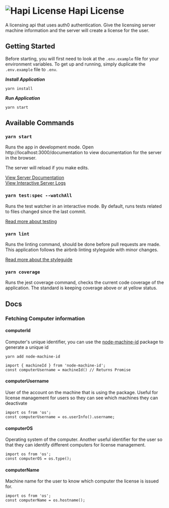 # ![Hapi License](https://i.imgur.com/6drEN2O.png) Hapi License

A licensing api that uses auth0 authentication. Give the licensing server machine information and the server will create a license for the user.

## Getting Started

Before starting, you will first need to look at the `.env.example` file for your environment variables.
To get up and running, simply duplicate the `.env.example` file to `.env`.

***Install Application***
```
yarn install
```

***Run Application***
```
yarn start
```

## Available Commands

### `yarn start`
Runs the app in development mode.
Open http://localhost:3000/documentation to view documentation
for the server in the browser.

The server will reload if you make edits.

[View Server Documentation](http://localhost:3000/documentation)<br />
[View Interactive Server Logs](http://localhost:3000/tv)<br />

### `yarn test:spec --watchAll`
Runs the test watcher in an interactive mode.
By default, runs tests related to files changed since the last commit.

[Read more about testing](https://facebook.github.io/jest/docs/en/getting-started.html)
### `yarn lint`
Runs the linting command, should be done before pull requests are made.
This application follows the airbnb linting styleguide with minor changes.

[Read more about the styleguide](https://github.com/airbnb/javascript)
### `yarn coverage`
Runs the jest coverage command, checks the current code coverage of the application.
The standard is keeping coverage above or at yellow status.

## Docs

### Fetching Computer information

#### computerId

Computer's unique identifier, you can use the [node-machine-id](https://github.com/automation-stack/node-machine-id) package to generate a unique id

`yarn add node-machine-id`

```
import { machineId } from 'node-machine-id';
const computerUsername = machineId() // Returns Promise
```

#### computerUsername
User of the account on the machine that is using the package. Useful for license management for users so they can see which machines they can deactivate

```
import os from 'os';
const computerUsername = os.userInfo().username;
```

#### computerOS
Operating system of the computer. Another useful identifier for the user so that they can identify different computers for license management.

```
import os from 'os';
const computerOS = os.type();
```

#### computerName
Machine name for the user to know which computer the license is issued for.

```
import os from 'os';
const computerName = os.hostname();
```
